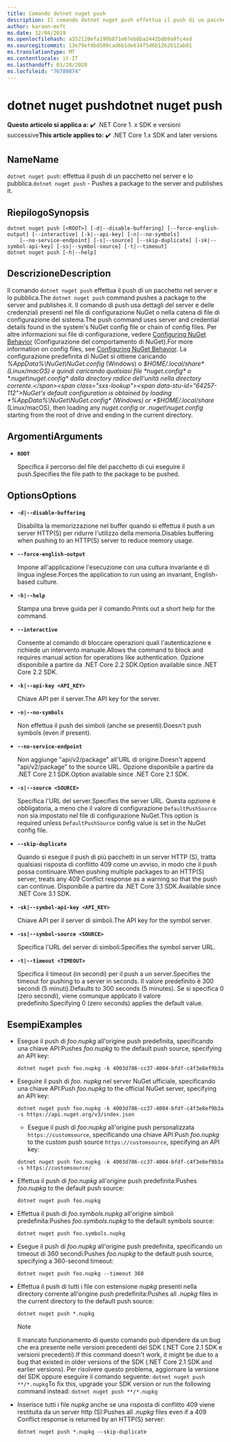 ```yaml
---
title: Comando dotnet nuget push
description: Il comando dotnet nuget push effettua il push di un pacchetto nel server e lo pubblica.
author: karann-msft
ms.date: 12/04/2019
ms.openlocfilehash: a352120efa199b871e67eb8ba2442bd69a9fc4ed
ms.sourcegitcommit: 13e79efdbd589cad6b1de634f5d6b1262b12ab01
ms.translationtype: MT
ms.contentlocale: it-IT
ms.lasthandoff: 01/28/2020
ms.locfileid: "76789874"
---
```

# <a name="dotnet-nuget-push"></a><span data-ttu-id="64257-103">dotnet nuget push</span><span class="sxs-lookup"><span data-stu-id="64257-103">dotnet nuget push</span></span>

<span data-ttu-id="64257-104">**Questo articolo si applica a:** ✔️ .NET Core 1. x SDK e versioni successive</span><span class="sxs-lookup"><span data-stu-id="64257-104">**This article applies to:** ✔️ .NET Core 1.x SDK and later versions</span></span>

<!-- todo: uncomment when all CLI commands are reviewed
[!INCLUDE [topic-appliesto-net-core-all](../../../includes/topic-appliesto-net-core-all.md)]
-->

## <a name="name"></a><span data-ttu-id="64257-105">Name</span><span class="sxs-lookup"><span data-stu-id="64257-105">Name</span></span>

<span data-ttu-id="64257-106">`dotnet nuget push`: effettua il push di un pacchetto nel server e lo pubblica.</span><span class="sxs-lookup"><span data-stu-id="64257-106">`dotnet nuget push` - Pushes a package to the server and publishes it.</span></span>

## <a name="synopsis"></a><span data-ttu-id="64257-107">Riepilogo</span><span class="sxs-lookup"><span data-stu-id="64257-107">Synopsis</span></span>

```dotnetcli
dotnet nuget push [<ROOT>] [-d|--disable-buffering] [--force-english-output] [--interactive] [-k|--api-key] [-n|--no-symbols]
    [--no-service-endpoint] [-s|--source] [--skip-duplicate] [-sk|--symbol-api-key] [-ss|--symbol-source] [-t|--timeout]
dotnet nuget push [-h|--help]
```

## <a name="description"></a><span data-ttu-id="64257-108">Descrizione</span><span class="sxs-lookup"><span data-stu-id="64257-108">Description</span></span>

<span data-ttu-id="64257-109">Il comando `dotnet nuget push` effettua il push di un pacchetto nel server e lo pubblica.</span><span class="sxs-lookup"><span data-stu-id="64257-109">The `dotnet nuget push` command pushes a package to the server and publishes it.</span></span> <span data-ttu-id="64257-110">Il comando di push usa dettagli del server e delle credenziali presenti nel file di configurazione NuGet o nella catena di file di configurazione del sistema.</span><span class="sxs-lookup"><span data-stu-id="64257-110">The push command uses server and credential details found in the system's NuGet config file or chain of config files.</span></span> <span data-ttu-id="64257-111">Per altre informazioni sui file di configurazione, vedere [Configuring NuGet Behavior](/nuget/consume-packages/configuring-nuget-behavior) (Configurazione del comportamento di NuGet).</span><span class="sxs-lookup"><span data-stu-id="64257-111">For more information on config files, see [Configuring NuGet Behavior](/nuget/consume-packages/configuring-nuget-behavior).</span></span> <span data-ttu-id="64257-112">La configurazione predefinita di NuGet si ottiene caricando *%AppData%\NuGet\NuGet.config* (Windows) o *$HOME/.local/share* (Linux/macOS) e quindi caricando qualsiasi file *nuget.config* o *.nuget\nuget.config* dalla directory radice dell'unità nella directory corrente.</span><span class="sxs-lookup"><span data-stu-id="64257-112">NuGet's default configuration is obtained by loading *%AppData%\NuGet\NuGet.config* (Windows) or *$HOME/.local/share* (Linux/macOS), then loading any *nuget.config* or *.nuget\nuget.config* starting from the root of drive and ending in the current directory.</span></span>

## <a name="arguments"></a><span data-ttu-id="64257-113">Argomenti</span><span class="sxs-lookup"><span data-stu-id="64257-113">Arguments</span></span>

* **`ROOT`**

  <span data-ttu-id="64257-114">Specifica il percorso del file del pacchetto di cui eseguire il push.</span><span class="sxs-lookup"><span data-stu-id="64257-114">Specifies the file path to the package to be pushed.</span></span>

## <a name="options"></a><span data-ttu-id="64257-115">Options</span><span class="sxs-lookup"><span data-stu-id="64257-115">Options</span></span>

* **`-d|--disable-buffering`**

  <span data-ttu-id="64257-116">Disabilita la memorizzazione nel buffer quando si effettua il push a un server HTTP(S) per ridurre l'utilizzo della memoria.</span><span class="sxs-lookup"><span data-stu-id="64257-116">Disables buffering when pushing to an HTTP(S) server to reduce memory usage.</span></span>

* **`--force-english-output`**

  <span data-ttu-id="64257-117">Impone all'applicazione l'esecuzione con una cultura invariante e di lingua inglese.</span><span class="sxs-lookup"><span data-stu-id="64257-117">Forces the application to run using an invariant, English-based culture.</span></span>

* **`-h|--help`**

  <span data-ttu-id="64257-118">Stampa una breve guida per il comando.</span><span class="sxs-lookup"><span data-stu-id="64257-118">Prints out a short help for the command.</span></span>

* **`--interactive`**

  <span data-ttu-id="64257-119">Consente al comando di bloccare operazioni quali l'autenticazione e richiede un intervento manuale.</span><span class="sxs-lookup"><span data-stu-id="64257-119">Allows the command to block and requires manual action for operations like authentication.</span></span> <span data-ttu-id="64257-120">Opzione disponibile a partire da .NET Core 2.2 SDK.</span><span class="sxs-lookup"><span data-stu-id="64257-120">Option available since .NET Core 2.2 SDK.</span></span>

* **`-k|--api-key <API_KEY>`**

  <span data-ttu-id="64257-121">Chiave API per il server.</span><span class="sxs-lookup"><span data-stu-id="64257-121">The API key for the server.</span></span>

* **`-n|--no-symbols`**

  <span data-ttu-id="64257-122">Non effettua il push dei simboli (anche se presenti).</span><span class="sxs-lookup"><span data-stu-id="64257-122">Doesn't push symbols (even if present).</span></span>

* **`--no-service-endpoint`**

  <span data-ttu-id="64257-123">Non aggiunge "api/v2/package" all'URL di origine.</span><span class="sxs-lookup"><span data-stu-id="64257-123">Doesn't append "api/v2/package" to the source URL.</span></span> <span data-ttu-id="64257-124">Opzione disponibile a partire da .NET Core 2.1 SDK.</span><span class="sxs-lookup"><span data-stu-id="64257-124">Option available since .NET Core 2.1 SDK.</span></span>

* **`-s|--source <SOURCE>`**

  <span data-ttu-id="64257-125">Specifica l'URL del server.</span><span class="sxs-lookup"><span data-stu-id="64257-125">Specifies the server URL.</span></span> <span data-ttu-id="64257-126">Questa opzione è obbligatoria, a meno che il valore di configurazione `DefaultPushSource` non sia impostato nel file di configurazione NuGet.</span><span class="sxs-lookup"><span data-stu-id="64257-126">This option is required unless `DefaultPushSource` config value is set in the NuGet config file.</span></span>

* **`--skip-duplicate`**

  <span data-ttu-id="64257-127">Quando si esegue il push di più pacchetti in un server HTTP (S), tratta qualsiasi risposta di conflitto 409 come un avviso, in modo che il push possa continuare.</span><span class="sxs-lookup"><span data-stu-id="64257-127">When pushing multiple packages to an HTTP(S) server, treats any 409 Conflict response as a warning so that the push can continue.</span></span> <span data-ttu-id="64257-128">Disponibile a partire da .NET Core 3,1 SDK.</span><span class="sxs-lookup"><span data-stu-id="64257-128">Available since .NET Core 3.1 SDK.</span></span>

* **`-sk|--symbol-api-key <API_KEY>`**

  <span data-ttu-id="64257-129">Chiave API per il server di simboli.</span><span class="sxs-lookup"><span data-stu-id="64257-129">The API key for the symbol server.</span></span>

* **`-ss|--symbol-source <SOURCE>`**

  <span data-ttu-id="64257-130">Specifica l'URL del server di simboli.</span><span class="sxs-lookup"><span data-stu-id="64257-130">Specifies the symbol server URL.</span></span>

* **`-t|--timeout <TIMEOUT>`**

  <span data-ttu-id="64257-131">Specifica il timeout (in secondi) per il push a un server.</span><span class="sxs-lookup"><span data-stu-id="64257-131">Specifies the timeout for pushing to a server in seconds.</span></span> <span data-ttu-id="64257-132">Il valore predefinito è 300 secondi (5 minuti).</span><span class="sxs-lookup"><span data-stu-id="64257-132">Defaults to 300 seconds (5 minutes).</span></span> <span data-ttu-id="64257-133">Se si specifica 0 (zero secondi), viene comunque applicato il valore predefinito.</span><span class="sxs-lookup"><span data-stu-id="64257-133">Specifying 0 (zero seconds) applies the default value.</span></span>

## <a name="examples"></a><span data-ttu-id="64257-134">Esempi</span><span class="sxs-lookup"><span data-stu-id="64257-134">Examples</span></span>

* <span data-ttu-id="64257-135">Esegue il push di *foo.nupkg* all'origine push predefinita, specificando una chiave API:</span><span class="sxs-lookup"><span data-stu-id="64257-135">Pushes *foo.nupkg* to the default push source, specifying an API key:</span></span>

  ```dotnetcli
  dotnet nuget push foo.nupkg -k 4003d786-cc37-4004-bfdf-c4f3e8ef9b3a
  ```

* <span data-ttu-id="64257-136">Eseguire il push di *foo. nupkg* nel server NuGet ufficiale, specificando una chiave API:</span><span class="sxs-lookup"><span data-stu-id="64257-136">Push *foo.nupkg* to the official NuGet server, specifying an API key:</span></span>

  ```dotnetcli
  dotnet nuget push foo.nupkg -k 4003d786-cc37-4004-bfdf-c4f3e8ef9b3a -s https://api.nuget.org/v3/index.json
  ```
  
  * <span data-ttu-id="64257-137">Esegue il push di *foo.nupkg* all'origine push personalizzata `https://customsource`, specificando una chiave API:</span><span class="sxs-lookup"><span data-stu-id="64257-137">Push *foo.nupkg* to the custom push source `https://customsource`, specifying an API key:</span></span>

  ```dotnetcli
  dotnet nuget push foo.nupkg -k 4003d786-cc37-4004-bfdf-c4f3e8ef9b3a -s https://customsource/
  ```

* <span data-ttu-id="64257-138">Effettua il push di *foo.nupkg* all'origine push predefinita:</span><span class="sxs-lookup"><span data-stu-id="64257-138">Pushes *foo.nupkg* to the default push source:</span></span>

  ```dotnetcli
  dotnet nuget push foo.nupkg
  ```

* <span data-ttu-id="64257-139">Effettua il push di *foo.symbols.nupkg* all'origine simboli predefinita:</span><span class="sxs-lookup"><span data-stu-id="64257-139">Pushes *foo.symbols.nupkg* to the default symbols source:</span></span>

  ```dotnetcli
  dotnet nuget push foo.symbols.nupkg
  ```

* <span data-ttu-id="64257-140">Esegue il push di *foo.nupkg* all'origine push predefinita, specificando un timeout di 360 secondi:</span><span class="sxs-lookup"><span data-stu-id="64257-140">Pushes *foo.nupkg* to the default push source, specifying a 360-second timeout:</span></span>

  ```dotnetcli
  dotnet nuget push foo.nupkg --timeout 360
  ```

* <span data-ttu-id="64257-141">Effettua il push di tutti i file con estensione *nupkg* presenti nella directory corrente all'origine push predefinita:</span><span class="sxs-lookup"><span data-stu-id="64257-141">Pushes all *.nupkg* files in the current directory to the default push source:</span></span>

  ```dotnetcli
  dotnet nuget push *.nupkg
  ```

  > [!NOTE]
  > <span data-ttu-id="64257-142">Il mancato funzionamento di questo comando può dipendere da un bug che era presente nelle versioni precedenti del SDK (.NET Core 2.1 SDK e versioni precedenti).</span><span class="sxs-lookup"><span data-stu-id="64257-142">If this command doesn't work, it might be due to a bug that existed in older versions of the SDK (.NET Core 2.1 SDK and earlier versions).</span></span>
  > <span data-ttu-id="64257-143">Per risolvere questo problema, aggiornare la versione del SDK oppure eseguire il comando seguente: `dotnet nuget push **/*.nupkg`</span><span class="sxs-lookup"><span data-stu-id="64257-143">To fix this, upgrade your SDK version or run the following command instead: `dotnet nuget push **/*.nupkg`</span></span>

* <span data-ttu-id="64257-144">Inserisce tutti i file *nupkg* anche se una risposta di conflitto 409 viene restituita da un server http (S):</span><span class="sxs-lookup"><span data-stu-id="64257-144">Pushes all *.nupkg* files even if a 409 Conflict response is returned by an HTTP(S) server:</span></span>

  ```dotnetcli
  dotnet nuget push *.nupkg --skip-duplicate
  ```
